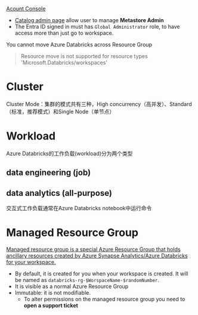 [Acount Console](https://accounts.azuredatabricks.net)
- [Catalog admin page](https://accounts.azuredatabricks.net/data) allow user to manage **Metastore Admin**
- The Entra ID signed in must has `Global Administrator` role, to have access more than just go to workspace.

You cannot move Azure Databricks across Resource Group
> Resource move is not supported for resource types 'Microsoft.Databricks/workspaces'

# Cluster

Cluster Mode：集群的模式共有三种，High concurrency（高并发）、Standard（标准，推荐模式）和Single Node（单节点）

# Workload
Azure Databricks的工作负载(workload)分为两个类型
## data engineering (job)

## data analytics (all-purpose)
交互式工作负载通常在Azure Databricks notebook中运行命令

# Managed Resource Group
[Managed resource group is a special Azure Resource Group that holds ancillary resources created by Azure Synapse Analytics/Azure Databricks for your workspace.](https://learn.microsoft.com/en-us/answers/questions/762405/synapseworkspace-managedrg-and-databricks-rg)
- By default, it is created for you when your workspace is created. It will be named as `databricks-rg-$WorspaceName-$randomNumber`.
- It is visible as a normal Azure Resource Group
- Immutable: it is not modifiable.
    - To alter permissions on the managed resource group you need to **open a support ticket**
